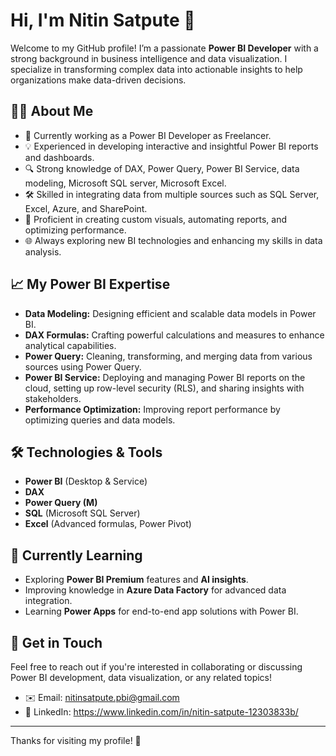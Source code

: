 # Hi, I'm Nitin Satpute 👋

Welcome to my GitHub profile! I’m a passionate **Power BI Developer** with a strong background in business intelligence and data visualization. 
I specialize in transforming complex data into actionable insights to help organizations make data-driven decisions.

## 👨‍💻 About Me

- 💼 Currently working as a Power BI Developer as Freelancer.
- 💡 Experienced in developing interactive and insightful Power BI reports and dashboards.
- 🔍 Strong knowledge of DAX, Power Query, Power BI Service, data modeling, Microsoft SQL server, Microsoft Excel.
- 🛠️ Skilled in integrating data from multiple sources such as SQL Server, Excel, Azure, and SharePoint.
- 🔧 Proficient in creating custom visuals, automating reports, and optimizing performance.
- 🌐 Always exploring new BI technologies and enhancing my skills in data analysis.

## 📈 My Power BI Expertise

- **Data Modeling:** Designing efficient and scalable data models in Power BI.
- **DAX Formulas:** Crafting powerful calculations and measures to enhance analytical capabilities.
- **Power Query:** Cleaning, transforming, and merging data from various sources using Power Query.
- **Power BI Service:** Deploying and managing Power BI reports on the cloud, setting up row-level security (RLS), and sharing insights with stakeholders.
- **Performance Optimization:** Improving report performance by optimizing queries and data models.

## 🛠️ Technologies & Tools

- **Power BI** (Desktop & Service)
- **DAX**
- **Power Query (M)**
- **SQL** (Microsoft SQL Server)
- **Excel** (Advanced formulas, Power Pivot)


## 🌱 Currently Learning

- Exploring **Power BI Premium** features and **AI insights**.
- Improving knowledge in **Azure Data Factory** for advanced data integration.
- Learning **Power Apps** for end-to-end app solutions with Power BI.

## 📣 Get in Touch

Feel free to reach out if you're interested in collaborating or discussing Power BI development, data visualization, or any related topics!

- ✉️ Email: nitinsatpute.pbi@gmail.com
- 🔗 LinkedIn: https://www.linkedin.com/in/nitin-satpute-12303833b/
---

Thanks for visiting my profile! 🌟


<!---
BIbynitin/BIbynitin is a ✨ special ✨ repository because its `README.md` (this file) appears on your GitHub profile.
You can click the Preview link to take a look at your changes.
--->
